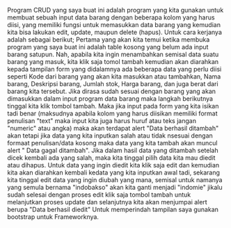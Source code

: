Program CRUD yang saya buat ini adalah program yang kita gunakan untuk membuat sebuah input data barang dengan beberapa kolom yang harus diisi, yang memiliki fungsi untuk memasukkan data barang yang kemudian kita bisa lakukan edit, update, maupun delete (hapus). Untuk cara kerjanya adalah sebagai berikut; Pertama yang akan kita temui ketika membuka program yang saya buat ini adalah table kosong yang belum ada input barang satupun. Nah, apabila kita ingin menambahkan semisal data suatu barang yang masuk, kita klik saja tomol tambah kemudian akan diarahkan kepada tampilan form yang didalamnya ada beberapa data yang perlu diisi seperti Kode dari barang yang akan kita masukkan atau tambahkan, Nama barang, Deskripsi barang, Jumlah stok, Harga barang, dan juga berat dari barang kita tersebut. Jika dirasa sudah sesuai dengan barang yang akan dimasukkan dalam input program data barang maka langkah berikutnya tinggal kita klik tombol tambah. Maka jika input pada form yang kita isikan tadi benar (maksudnya apabila kolom yang harus diisikan memiliki format penulisan "text" maka input kita juga harus huruf atau teks jangan "numeric" atau angka) maka akan terdapat alert "Data berhasil ditambah" akan tetapi jika data yang kita inputkan salah atau tidak nsesuai dengan formaat penulisan/data kosong maka data yang kita tambah akan muncul alert " Data gagal ditambah". Jika dalam hasil data yang ditambah setelah dicek kembali ada yang salah, maka kita tinggal pilih data kita mau diedit atau dihapus. Untuk data yang ingin diedit kita klik saja edit dan kemudian kita akan diarahkan kembali kedata yang kita inputkan awal tadi, sekarang kita tinggal edit data yang ingin diubah yang mana, semisal untuk namanya yang semula bernama "indobakso" akan kita ganti menjadi "indomie" jikalu sudah selesai dengan proses edit klik saja tombol tambah untuk melanjutkan proses update dan selanjutnya kita akan menjumpai alert berupa "Data berhasil diedit" Untuk memperindah tampilan saya gunakan bootstrap untuk Frameworknya.